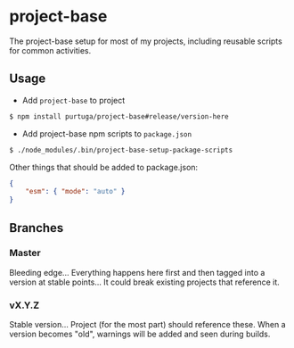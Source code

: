 # project-base
The project-base setup for most of my projects, including reusable scripts for common activities.

## Usage

-   Add `project-base` to project 
```bash
$ npm install purtuga/project-base#release/version-here
```

-   Add project-base npm scripts to `package.json`
```bash
$ ./node_modules/.bin/project-base-setup-package-scripts
```

Other things that should be added to package.json:

```json
{
    "esm": { "mode": "auto" }
}
```

## Branches

### Master

Bleeding edge... Everything happens here first and then tagged into a version at stable points... It could break existing projects that reference it.

### vX.Y.Z

Stable version... Project (for the most part) should reference these. When a version becomes "old", warnings will be added and seen during builds.


